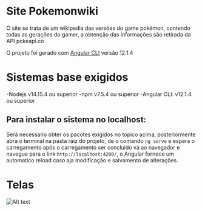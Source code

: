 # Site Pokemonwiki
O site se trata de um wikipedia das versões do game pokémon, contendo todas as gerações
do gamer, a obtenção das informações são retirada da API pokeapi.co

O projeto foi gerado com [Angular CLI](https://github.com/angular/angular-cli) versão 12.1.4

# Sistemas base exigidos
-Nodejs v14.15.4 ou superior
-npm v7.5.4 ou superior
-Angular CLI: v12.1.4 ou superior

## Para instalar o sistema no localhost:
Será necessario obter os pacotes exigidos no topico acima, posteriormente
abra o terminal na pasta raiz do projeto, de o comando `ng serve` e espera o
carregamento após o carregamento ser concluido vá ao navegador e navegue 
para o link `http://localhost:4200/`, o Angular fornece um automatico reload
caso aja modificação e salvamento de alterações.

# Telas
![Alt text](https://drive.google.com/file/d/1Mi5Io_XMwt7cCEt7L3DMH0_oyEz8t6pL/view?usp=sharing)
